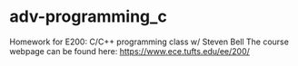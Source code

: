 # adv-programming_c

Homework for E200: C/C++ programming class w/ Steven Bell
The course webpage can be found here: https://www.ece.tufts.edu/ee/200/ 
